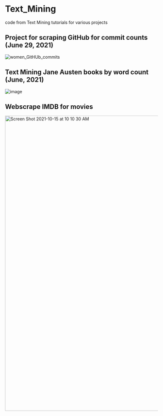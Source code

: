 # Text_Mining
code from Text Mining tutorials for various projects

## Project for scraping GitHub for commit counts (June 29, 2021)
![women_GitHUb_commits](https://user-images.githubusercontent.com/55933131/137513946-bbf47d47-a37e-4309-a5a1-28acd8b8da51.png)


## Text Mining Jane Austen books by word count (June, 2021)
![image](https://user-images.githubusercontent.com/55933131/137517992-96f9702a-b511-4185-ac3e-68dad3a1c43b.png)

## Webscrape IMDB for movies
<img width="973" alt="Screen Shot 2021-10-15 at 10 10 30 AM" src="https://user-images.githubusercontent.com/55933131/137519191-f5c56960-99af-42ba-88e3-c15783a4e0aa.png">
